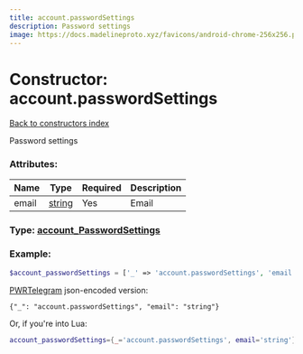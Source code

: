 ```yaml
---
title: account.passwordSettings
description: Password settings
image: https://docs.madelineproto.xyz/favicons/android-chrome-256x256.png
---
```

# Constructor: account.passwordSettings  
[Back to constructors index](index.md)



Password settings

### Attributes:

| Name     |    Type       | Required | Description |
|----------|---------------|----------|-------------|
|email|[string](../types/string.md) | Yes|Email|



### Type: [account\_PasswordSettings](../types/account_PasswordSettings.md)


### Example:

```php
$account_passwordSettings = ['_' => 'account.passwordSettings', 'email' => 'string'];
```  

[PWRTelegram](https://pwrtelegram.xyz) json-encoded version:

```
{"_": "account.passwordSettings", "email": "string"}
```


Or, if you're into Lua:

```lua
account_passwordSettings={_='account.passwordSettings', email='string'}

```


